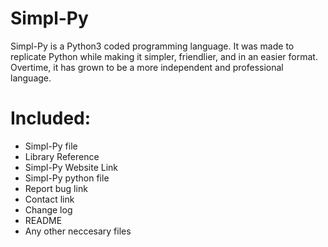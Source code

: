 # Simpl-Py
Simpl-Py is a Python3 coded programming language. It was made to replicate Python while making it simpler, friendlier, and in an easier format. Overtime, it has grown to be a more independent and professional language.


# Included:
* Simpl-Py file
* Library Reference
* Simpl-Py Website Link
* Simpl-Py python file
* Report bug link
* Contact link
* Change log
* README
* Any other neccesary files
